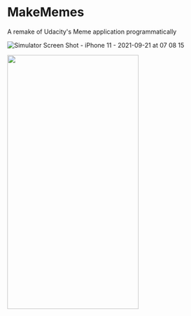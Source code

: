 # MakeMemes
A remake of Udacity's Meme application programmatically

![Simulator Screen Shot - iPhone 11 - 2021-09-21 at 07 08 15]()

<img src="https://user-images.githubusercontent.com/90184422/134120505-15162785-fb5b-4d06-9f4e-ee0ac2657a35.png" width="300" height="580">
